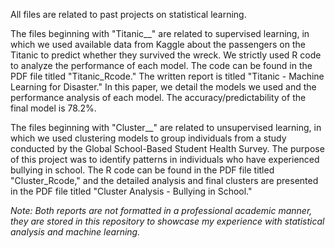 All files are related to past projects on statistical learning.

The files beginning with "Titanic__" are related to supervised learning, in which we used available data from Kaggle about the passengers on the Titanic to predict whether they survived the wreck. We strictly used R code to analyze the performance of each model. The code can be found in the PDF file titled "Titanic_Rcode." The written report is titled "Titanic - Machine Learning for Disaster." In this paper, we detail the models we used and the performance analysis of each model. The accuracy/predictability of the final model is 78.2%.

The files beginning with "Cluster__" are related to unsupervised learning, in which we used clustering models to group individuals from a study conducted by the Global School-Based Student Health Survey. The purpose of this project was to identify patterns in individuals who have experienced bullying in school. The R code can be found in the PDF file titled "Cluster_Rcode," and the detailed analysis and final clusters are presented in the PDF file titled "Cluster Analysis - Bullying in School."

_Note:
Both reports are not formatted in a professional academic manner, they are stored in this repository to showcase my experience with statistical analysis and machine learning._
